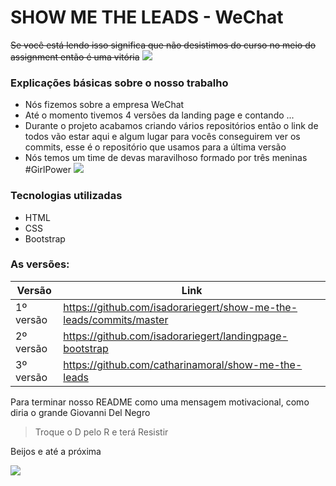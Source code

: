 # SHOW ME THE LEADS - WeChat
 ~~Se você está lendo isso significa que não desistimos do curso no meio do assignment então é uma vitória~~
![](https://media.giphy.com/media/pa37AAGzKXoek/giphy.gif)

### Explicações básicas sobre o nosso trabalho
- Nós fizemos sobre a empresa WeChat
- Até o momento tivemos 4 versões da landing page e contando ...
- Durante o projeto acabamos criando vários repositórios então o link de todos vão estar aqui e algum lugar para vocês conseguirem ver os commits, esse é o repositório que usamos para a última versão
- Nós temos um time de devas maravilhoso formado por três meninas #GirlPower
![](https://media.giphy.com/media/bSMLwVLkZV2CkRXfhr/giphy.gif)

### Tecnologias utilizadas
- HTML
- CSS
- Bootstrap

### As versões:
| Versão    	| Link                                                               	|
|-----------	|--------------------------------------------------------------------	|
| 1º versão 	| https://github.com/isadorariegert/show-me-the-leads/commits/master 	| 
| 2º versão 	| https://github.com/isadorariegert/landingpage-bootstrap            	|  
| 3º versão 	| https://github.com/catharinamoral/show-me-the-leads                	|  

Para terminar nosso README como uma mensagem motivacional, como diria o grande Giovanni Del Negro
>Troque o D pelo R e terá Resistir

Beijos e até a próxima

![](https://media.giphy.com/media/rixLNZzgCyB7G/giphy.gif)
